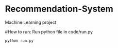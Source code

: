 # Recommendation-System
Machine Learning project

#How to run:
Run python file in code/run.py
```bash
python run.py
```
